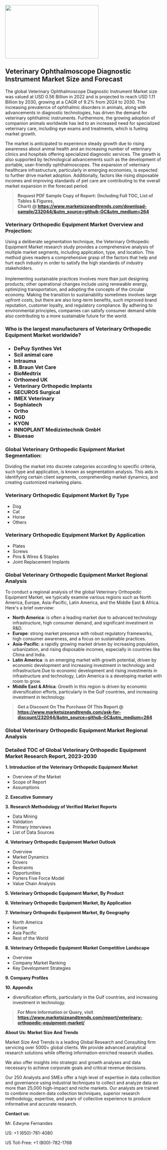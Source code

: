 <p><img class="alignnone size-medium wp-image-20088" src="https://ffe5etoiles.com/wp-content/uploads/2024/12/MST1-300x171.png" alt="" width="300" height="171" /></p><h2>Veterinary Ophthalmoscope Diagnostic Instrument Market Size and Forecast</h2><p>The global Veterinary Ophthalmoscope Diagnostic Instrument Market size was valued at USD 0.56 Billion in 2022 and is projected to reach USD 1.11 Billion by 2030, growing at a CAGR of 9.2% from 2024 to 2030. The increasing prevalence of ophthalmic disorders in animals, along with advancements in diagnostic technologies, has driven the demand for veterinary ophthalmic instruments. Furthermore, the growing adoption of companion animals worldwide has led to an increased need for specialized veterinary care, including eye exams and treatments, which is fueling market growth.</p><p>The market is anticipated to experience steady growth due to rising awareness about animal health and an increasing number of veterinary clinics and hospitals offering specialized diagnostic services. The growth is also supported by technological advancements such as the development of portable, user-friendly ophthalmoscopes. The expansion of veterinary healthcare infrastructure, particularly in emerging economies, is expected to further drive market adoption. Additionally, factors like rising disposable incomes and improving standards of pet care are contributing to the overall market expansion in the forecast period.</p></p><blockquote id="" class=""><strong>Request PDF Sample Copy of Report: (Including Full TOC, List of Tables &amp; Figures, Chart)&nbsp;@&nbsp;<strong><a href="https://www.marketsizeandtrends.com/download-sample/232044/&utm_source=github-GC&utm_medium=264" target="_blank">https://www.marketsizeandtrends.com/download-sample/232044/&utm_source=github-GC&utm_medium=264</a></strong></strong></blockquote><h3 id="" class="">Veterinary Orthopedic Equipment Market&nbsp;Overview and Projection:</h3><p id="" class="">Using a deliberate segmentation technique, the Veterinary Orthopedic Equipment Market research study provides a comprehensive analysis of multiple market segments, including application, type, and location. This method gives readers a comprehensive grasp of the factors that help and hurt each industry in order to satisfy the high standards of industry stakeholders. <br /> <br />Implementing sustainable practices involves more than just designing products; other operational changes include using renewable energy, optimizing transportation, and adopting the concepts of the circular economy. Making the transition to sustainability sometimes involves large upfront costs, but there are also long-term benefits, such improved brand reputation, customer loyalty, and regulatory compliance. By adhering to environmental principles, companies can satisfy consumer demand while also contributing to a more sustainable future for the world.</p><h3 id="" class="">Who is the largest manufacturers of&nbsp;Veterinary Orthopedic Equipment Market worldwide?</h3><h3 class=""><p><ul><li>DePuy Synthes Vet </li><li> Scil animal care </li><li> Intrauma </li><li> B.Braun Vet Care </li><li> BioMedtrix </li><li> Orthomed UK </li><li> Veterinary Orthopedic Implants </li><li> SECUROS Surgical </li><li> IMEX Veterinary </li><li> Sophiatech </li><li> Ortho </li><li> NGD </li><li> KYON </li><li> INNOPLANT Medizintechnik GmbH </li><li> Bluesao</li></ul></p></h3><h3 id="" class="">Global&nbsp;Veterinary Orthopedic Equipment Market Segmentation:</h3><p id="" class="">Dividing the market into discrete categories according to specific criteria, such type and application, is known as segmentation analysis. This aids in identifying certain client segments, comprehending market dynamics, and creating customized marketing plans.</p><h3 id="" class="">Veterinary Orthopedic Equipment Market&nbsp;By Type</h3><p><p><ul><li>Dog</li><li> Cat</li><li> Horse</li><li> Others</p></li></ul></p></p><h3 id="" class="">Veterinary Orthopedic Equipment Market&nbsp;By Application</h3><p class=""><p><ul><li>Plates</li><li> Screws</li><li> Pins & Wires & Staples</li><li> Joint Replacement Implants</li></ul></p></p><h3 id="" class="">Global Veterinary Orthopedic Equipment Market Regional Analysis</h3><p id="" class="">To conduct a regional analysis of the global Veterinary Orthopedic Equipment Market, we typically examine various regions such as North America, Europe, Asia-Pacific, Latin America, and the Middle East &amp; Africa. Here's a brief overview:</p><ul><li><strong>North America</strong>: is often a leading market due to advanced technology infrastructure, high consumer demand, and significant investment in R&amp;D.</li><li><strong>Europe</strong>: strong market presence with robust regulatory frameworks, high consumer awareness, and a focus on sustainable practices.</li><li><strong>Asia-Pacific</strong>: a rapidly growing market driven by increasing population, urbanization, and rising disposable incomes, especially in countries like China and India.</li><li><strong>Latin America</strong>: is an emerging market with growth potential, driven by economic development and increasing investment in technology and infrastructure.Due to economic development and rising investments in infrastructure and technology, Latin America is a developing market with room to grow.</li><li><strong>Middle East &amp; Africa</strong>: Growth in this region is driven by economic diversification efforts, particularly in the Gulf countries, and increasing investment in technology.</li></ul><blockquote id="" class=""><strong>Get a Discount On The Purchase Of This Report @ <strong><a href="https://www.marketsizeandtrends.com/ask-for-discount/232044/&utm_source=github-GC&utm_medium=264" target="_blank">https://www.marketsizeandtrends.com/ask-for-discount/232044/&utm_source=github-GC&utm_medium=264</a></strong></strong></blockquote><h3 id="" class="">Global Veterinary Orthopedic Equipment Market Regional Analysis</h3><h3 id="" class="">Detailed TOC of Global Veterinary Orthopedic Equipment Market Research Report, 2023-2030</h3><p id="" class=""><strong>1. Introduction of the Veterinary Orthopedic Equipment Market</strong></p><ul><li>Overview of the Market</li><li>Scope of Report</li><li>Assumptions</li></ul><p id="" class=""><strong>2. Executive Summary</strong></p><p id="" class=""><strong>3. Research Methodology of Verified Market Reports</strong></p><ul><li>Data Mining</li><li>Validation</li><li>Primary Interviews</li><li>List of Data Sources</li></ul><p id="" class=""><strong>4. Veterinary Orthopedic Equipment Market Outlook</strong></p><ul><li>Overview</li><li>Market Dynamics</li><li>Drivers</li><li>Restraints</li><li>Opportunities</li><li>Porters Five Force Model</li><li>Value Chain Analysis</li></ul><p id="" class=""><strong>5. Veterinary Orthopedic Equipment Market, By Product</strong></p><p id="" class=""><strong>6. Veterinary Orthopedic Equipment Market, By Application</strong></p><p id="" class=""><strong>7. Veterinary Orthopedic Equipment Market, By Geography</strong></p><ul><li>North America</li><li>Europe</li><li>Asia Pacific</li><li>Rest of the World</li></ul><p id="" class=""><strong>8. Veterinary Orthopedic Equipment Market Competitive Landscape</strong></p><ul><li>Overview</li><li>Company Market Ranking</li><li>Key Development Strategies</li></ul><p id="" class=""><strong>9. Company Profiles</strong></p><p id="" class=""><strong>10. Appendix</strong></p><ul><li>diversification efforts, particularly in the Gulf countries, and increasing investment in technology.</li></ul><blockquote id="" class=""><strong>For More Information or Query, visit <strong><strong><a href="https://www.marketsizeandtrends.com/report/veterinary-orthopedic-equipment-market/" target="_blank">https://www.marketsizeandtrends.com/report/veterinary-orthopedic-equipment-market/</a></strong></strong></strong></blockquote><p id="" class=""><strong>About Us: Market Size And Trends</strong></p><p id="" class="">Market Size And Trends is a leading Global Research and Consulting firm servicing over 5000+ global clients. We provide advanced analytical research solutions while offering information-enriched research studies.</p><p id="" class="">We also offer insights into strategic and growth analyses and data necessary to achieve corporate goals and critical revenue decisions.</p><p id="" class="">Our 250 Analysts and SMEs offer a high level of expertise in data collection and governance using industrial techniques to collect and analyze data on more than 25,000 high-impact and niche markets. Our analysts are trained to combine modern data collection techniques, superior research methodology, expertise, and years of collective experience to produce informative and accurate research.</p><p id="" class=""><strong>Contact us:</strong></p><p id="" class="">Mr. Edwyne Fernandes</p><p id="" class="">US: +1 (650)-781-4080</p><p id="" class="">US Toll-Free: +1 (800)-782-1768</p>
